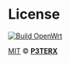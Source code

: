 # License

[![Build OpenWrt](https://github.com/Gladtbam/OpenWrt_Actions/actions/workflows/build-openwrt.yml/badge.svg?branch=main&event=status)](https://github.com/Gladtbam/OpenWrt_Actions/actions/workflows/build-openwrt.yml)

[MIT](https://github.com/P3TERX/Actions-OpenWrt/blob/main/LICENSE) © [**P3TERX**](https://p3terx.com)
